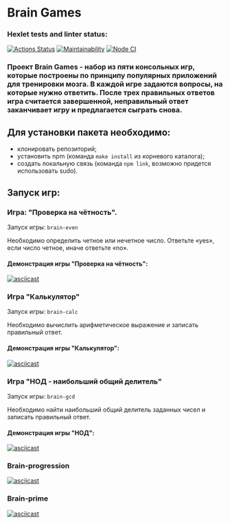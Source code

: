 # Brain Games

### Hexlet tests and linter status:

[![Actions Status](https://github.com/KLIMuschka/frontend-project-lvl1/workflows/hexlet-check/badge.svg)](https://github.com/KLIMuschka/frontend-project-lvl1/actions)
[![Maintainability](https://api.codeclimate.com/v1/badges/a99a88d28ad37a79dbf6/maintainability)](https://codeclimate.com/github/KLIMuschka/frontend-project-lvl1/maintainability)
[![Node CI](https://github.com/KLIMuschka/frontend-project-lvl1/actions/workflows/nodejs.yml/badge.svg)](https://github.com/KLIMuschka/frontend-project-lvl1/actions)

### Проект Brain Games - набор из пяти консольных игр, которые построены по принципу популярных приложений для тренировки мозга. В каждой игре задаются вопросы, на которые нужно ответить. После трех правильных ответов игра считается завершенной, неправильный ответ заканчивает игру и предлагается сыграть снова.

## Для установки пакета необходимо:
- клонировать репозиторий;
- установить npm (команда `make install` из корневого каталога);
- создать локальную связь (команда `npm link`, возможно придется использовать sudo).


## Запуск игр:

### Игра: "Проверка на чётность".
Запуск игры: `brain-even`

Необходимо определить четное или нечетное число. Ответьте «yes», если число четное, иначе ответьте «no».

#### Демонстрация игры "Проверка на чётность":

[![asciicast](https://asciinema.org/a/496986.svg)](https://asciinema.org/a/496986)

### Игра "Калькулятор"
Запуск игры: `brain-calc`

Необходимо вычислить арифметическое выражение и записать правильный ответ.

#### Демонстрация игры "Калькулятор":

[![asciicast](https://asciinema.org/a/496987.svg)](https://asciinema.org/a/496987)

### Игра "НОД - наибольший общий делитель"
Запуск игры: `brain-gcd`

Необходимо найти наибольший общий делитель заданных чисел и записать правильный ответ.

#### Демонстрация игры "НОД":

[![asciicast](https://asciinema.org/a/497516.svg)](https://asciinema.org/a/497516)

### Brain-progression

[![asciicast](https://asciinema.org/a/497988.svg)](https://asciinema.org/a/497988)

### Brain-prime

[![asciicast](https://asciinema.org/a/498214.svg)](https://asciinema.org/a/498214)
